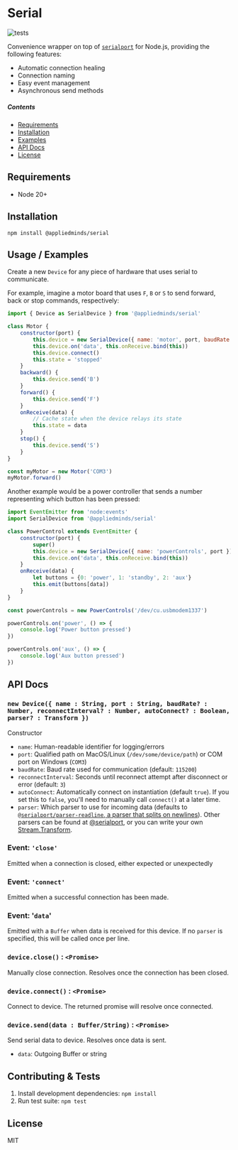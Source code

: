 Serial
======

![tests](https://github.com/appliedminds/serial/actions/workflows/main.yml/badge.svg)

Convenience wrapper on top of [`serialport`](https://www.npmjs.com/package/serialport) for Node.js, providing the following features:

 * Automatic connection healing
 * Connection naming
 * Easy event management
 * Asynchronous send methods

##### Contents

- [Requirements](#requirements)
- [Installation](#installation)
- [Examples](#usage--examples)
- [API Docs](#api-docs)
- [License](#license)

Requirements
------------

 * Node 20+

Installation
------------

```shell
npm install @appliedminds/serial
```

Usage / Examples
----------------

Create a new `Device` for any piece of hardware that uses serial to communicate.

For example, imagine a motor board that uses `F`, `B` or `S` to send forward, back or stop commands, respectively:

```javascript
import { Device as SerialDevice } from '@appliedminds/serial'

class Motor {
    constructor(port) {
        this.device = new SerialDevice({ name: 'motor', port, baudRate: 57600, autoConnect: false })
        this.device.on('data', this.onReceive.bind(this))
        this.device.connect()
        this.state = 'stopped'
    }
    backward() {
        this.device.send('B')
    }
    forward() {
        this.device.send('F')
    }
    onReceive(data) {
        // Cache state when the device relays its state
        this.state = data
    }
    stop() {
        this.device.send('S')
    }
}

const myMotor = new Motor('COM3')
myMotor.forward()
```

Another example would be a power controller that sends a number representing which button has been pressed:


```javascript
import EventEmitter from 'node:events'
import SerialDevice from '@appliedminds/serial'

class PowerControl extends EventEmitter {
    constructor(port) {
        super()
        this.device = new SerialDevice({ name: 'powerControls', port })
        this.device.on('data', this.onReceive.bind(this))
    }
    onReceive(data) {
        let buttons = {0: 'power', 1: 'standby', 2: 'aux'}
        this.emit(buttons[data])
    }
}

const powerControls = new PowerControls('/dev/cu.usbmodem1337')

powerControls.on('power', () => {
    console.log('Power button pressed')
})

powerControls.on('aux', () => {
    console.log('Aux button pressed')
})
```

API Docs
--------

### `new Device({ name : String, port : String, baudRate? : Number, reconnectInterval? : Number, autoConnect? : Boolean, parser? : Transform })`

Constructor

  * `name`: Human-readable identifier for logging/errors
  * `port`: Qualified path on MacOS/Linux (`/dev/some/device/path`) or COM port on Windows (`COM3`)
  * `baudRate`: Baud rate used for communication (default: `115200`)
  * `reconnectInterval`: Seconds until reconnect attempt after disconnect or error (default: `3`)
  * `autoConnect`: Automatically connect on instantiation (default `true`). If you set this to `false`, you'll need to manually call `connect()` at a later time.
  * `parser`: Which parser to use for incoming data (defaults to [`@serialport/parser-readline`, a parser that splits on newlines](https://serialport.io/docs/api-parser-readline)). Other parsers can be found at [@serialport](https://serialport.io/docs/#parsers), or you can write your own [Stream.Transform](https://nodejs.org/api/stream.html#stream_class_stream_transform).

### Event: `'close'`

Emitted when a connection is closed, either expected or unexpectedly

### Event: `'connect'`

Emitted when a successful connection has been made.

### Event: '`data`'

Emitted with a `Buffer` when data is received for this device. If no `parser` is specified, this will be called once per line.

### `device.close()` : `<Promise>`

Manually close connection. Resolves once the connection has been closed.

### `device.connect()` : `<Promise>`

Connect to device. The returned promise will resolve once connected.

### `device.send(data : Buffer/String)` : `<Promise>`

Send serial data to device. Resolves once data is sent.

  * `data`: Outgoing Buffer or string

Contributing & Tests
--------------------

1. Install development dependencies: `npm install`
2. Run test suite: `npm test`

License
-------

MIT
